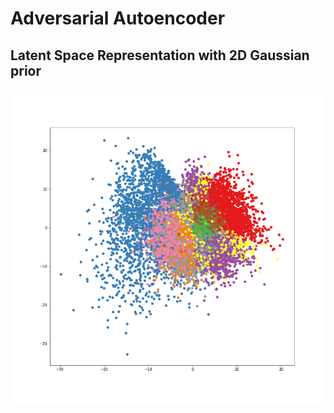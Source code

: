# Adversarial Autoencoder


## Latent Space Representation with 2D Gaussian prior

![index](https://github.com/asdas1505/GAN-Pytorch/blob/master/Adversarial%20Autoencoder/samples/MNIST_latent_space.png)
